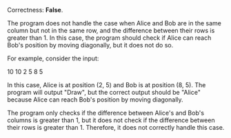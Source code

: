 Correctness: **False**.

The program does not handle the case when Alice and Bob are in the same column but not in the same row, and the difference between their rows is greater than 1. In this case, the program should check if Alice can reach Bob's position by moving diagonally, but it does not do so.

For example, consider the input:

10 10 2 5 8 5

In this case, Alice is at position (2, 5) and Bob is at position (8, 5). The program will output "Draw", but the correct output should be "Alice" because Alice can reach Bob's position by moving diagonally.

The program only checks if the difference between Alice's and Bob's columns is greater than 1, but it does not check if the difference between their rows is greater than 1. Therefore, it does not correctly handle this case.